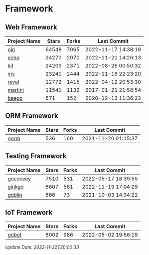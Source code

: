# Framework

## Web Framework
| Project Name | Stars | Forks | Last Commit |
| ------------ | ----- | ----- | ----------- |
| [gin](https://github.com/gin-gonic/gin) | 64548 | 7065 | 2022-11-17 14:38:19 |
| [echo](https://github.com/labstack/echo) | 24270 | 2070 | 2022-11-21 14:26:13 |
| [kit](https://github.com/go-kit/kit) | 24209 | 2371 | 2022-08-26 00:50:32 |
| [iris](https://github.com/kataras/iris) | 23241 | 2444 | 2022-11-18 22:23:20 |
| [revel](https://github.com/revel/revel) | 12772 | 1415 | 2022-04-12 20:53:30 |
| [martini](https://github.com/go-martini/martini) | 11541 | 1132 | 2017-01-21 21:58:54 |
| [beego](https://github.com/astaxie/beego) | 571 | 152 | 2020-12-13 11:36:23 |

## ORM Framework
| Project Name | Stars | Forks | Last Commit |
| ------------ | ----- | ----- | ----------- |
| [gorm](https://github.com/jinzhu/gorm) | 536 | 160 | 2021-11-20 01:15:37 |

## Testing Framework
| Project Name | Stars | Forks | Last Commit |
| ------------ | ----- | ----- | ----------- |
| [goconvey](https://github.com/smartystreets/goconvey) | 7510 | 531 | 2022-05-17 18:39:55 |
| [ginkgo](https://github.com/onsi/ginkgo) | 6607 | 581 | 2022-11-19 17:04:29 |
| [goblin](https://github.com/franela/goblin) | 866 | 73 | 2021-10-03 14:34:22 |

## IoT Framework
| Project Name | Stars | Forks | Last Commit |
| ------------ | ----- | ----- | ----------- |
| [gobot](https://github.com/hybridgroup/gobot) | 8002 | 986 | 2022-05-02 19:56:19 |

*Update Date: 2022-11-22T20:00:33*